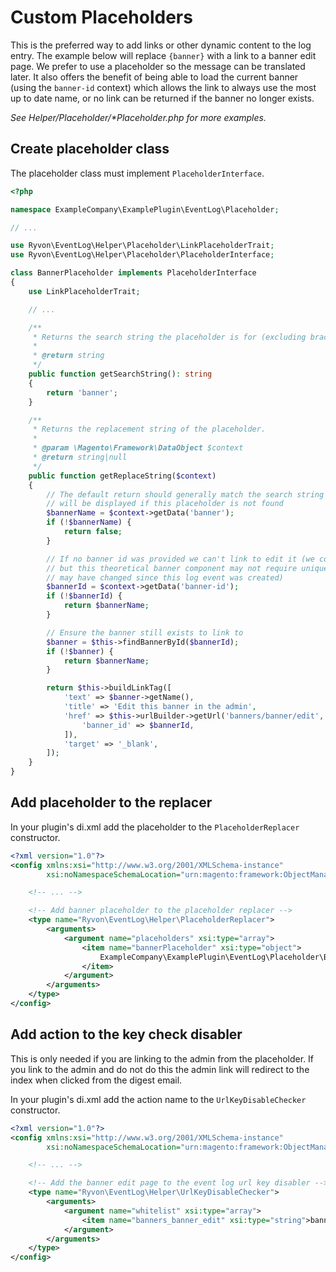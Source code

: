 # Custom Placeholders

This is the preferred way to add links or other dynamic content to the log entry.  The
example below will replace `{banner}` with a link to a banner edit page.  We prefer to
use a placeholder so the message can be translated later.  It also offers the benefit of
being able to load the current banner (using the `banner-id` context) which allows the
link to always use the most up to date name, or no link can be returned if the banner
no longer exists.

*See Helper/Placeholder/\*Placeholder.php for more examples.*


## Create placeholder class

The placeholder class must implement `PlaceholderInterface`.

```php
<?php

namespace ExampleCompany\ExamplePlugin\EventLog\Placeholder;

// ...

use Ryvon\EventLog\Helper\Placeholder\LinkPlaceholderTrait;
use Ryvon\EventLog\Helper\Placeholder\PlaceholderInterface;

class BannerPlaceholder implements PlaceholderInterface
{
    use LinkPlaceholderTrait;

    // ...

    /**
     * Returns the search string the placeholder is for (excluding brackets).
     *
     * @return string
     */
    public function getSearchString(): string
    {
        return 'banner';
    }

    /**
     * Returns the replacement string of the placeholder.
     *
     * @param \Magento\Framework\DataObject $context
     * @return string|null
     */
    public function getReplaceString($context)
    {
        // The default return should generally match the search string since that is what
        // will be displayed if this placeholder is not found
        $bannerName = $context->getData('banner');
        if (!$bannerName) {
            return false;
        }

        // If no banner id was provided we can't link to edit it (we could search by name
        // but this theoretical banner component may not require unique names, or the name
        // may have changed since this log event was created)
        $bannerId = $context->getData('banner-id');
        if (!$bannerId) {
            return $bannerName;
        }

        // Ensure the banner still exists to link to
        $banner = $this->findBannerById($bannerId);
        if (!$banner) {
            return $bannerName;
        }

        return $this->buildLinkTag([
            'text' => $banner->getName(),
            'title' => 'Edit this banner in the admin',
            'href' => $this->urlBuilder->getUrl('banners/banner/edit', [
                'banner_id' => $bannerId,
            ]),
            'target' => '_blank',
        ]);
    }
}
```

## Add placeholder to the replacer

In your plugin's di.xml add the placeholder to the `PlaceholderReplacer` constructor.

```xml
<?xml version="1.0"?>
<config xmlns:xsi="http://www.w3.org/2001/XMLSchema-instance"
        xsi:noNamespaceSchemaLocation="urn:magento:framework:ObjectManager/etc/config.xsd">

    <!-- ... -->

    <!-- Add banner placeholder to the placeholder replacer -->
    <type name="Ryvon\EventLog\Helper\PlaceholderReplacer">
        <arguments>
            <argument name="placeholders" xsi:type="array">
                <item name="bannerPlaceholder" xsi:type="object">
                    ExampleCompany\ExamplePlugin\EventLog\Placeholder\BannerPlaceholder
                </item>
            </argument>
        </arguments>
    </type>
</config>
```

## Add action to the key check disabler

This is only needed if you are linking to the admin from the placeholder.  If you link to the admin and do not
do this the admin link will redirect to the index when clicked from the digest email.

In your plugin's di.xml add the action name to the `UrlKeyDisableChecker` constructor.

```xml
<?xml version="1.0"?>
<config xmlns:xsi="http://www.w3.org/2001/XMLSchema-instance"
        xsi:noNamespaceSchemaLocation="urn:magento:framework:ObjectManager/etc/config.xsd">

    <!-- ... -->

    <!-- Add the banner edit page to the event log url key disabler -->
    <type name="Ryvon\EventLog\Helper\UrlKeyDisableChecker">
        <arguments>
            <argument name="whitelist" xsi:type="array">
                <item name="banners_banner_edit" xsi:type="string">banners_banner_edit</item>
            </argument>
        </arguments>
    </type>
</config>
```
